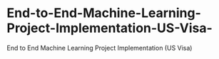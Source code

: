# End-to-End-Machine-Learning-Project-Implementation-US-Visa-
End to End Machine Learning Project Implementation (US Visa)
